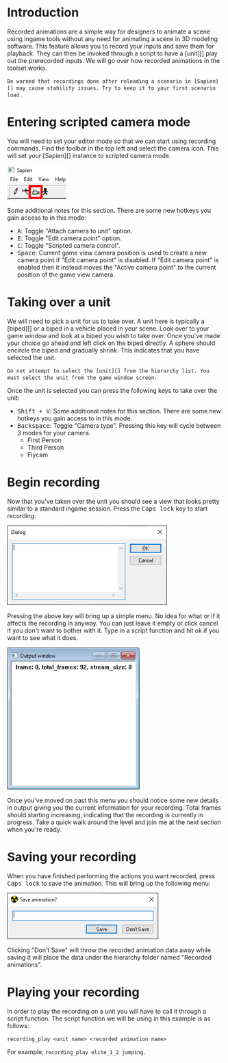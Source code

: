 # Introduction
Recorded animations are a simple way for designers to animate a scene using ingame tools without any need for animating a scene in 3D modeling software. This feature allows you to record your inputs and save them for playback. They can then be invoked through a script to have a [unit][] play out the prerecorded inputs. We will go over how recorded animations in the toolset works.

```.alert danger
Be warned that recordings done after reloading a scenario in [Sapien][] may cause stability issues. Try to keep it to your first scenario load.
```

# Entering scripted camera mode
You will need to set your editor mode so that we can start using recording commands. Find the toolbar in the top left and select the camera icon. This will set your [Sapien][] instance to scripted camera mode.

![](A.png "Make sure you've selected this. You won't be able to use any of the hotkeys said below if you aren't using this mode.")

Some additional notes for this section. There are some new hotkeys you gain access to in this mode:

* <kbd>A</kbd>: Toggle "Attach camera to unit" option.
* <kbd>E</kbd>: Toggle "Edit camera point" option.
* <kbd>C</kbd>: Toggle "Scripted camera control".
* <kbd>Space</kbd>: Current game view camera position is used to create a new camera point if "Edit camera point" is disabled. If "Edit camera point" is enabled then it instead moves the "Active camera point" to the current position of the game view camera.

# Taking over a unit
We will need to pick a unit for us to take over. A unit here is typically a [biped][] or a biped in a vehicle placed in your scene. Look over to your game window and look at a biped you wish to take over. Once you've made your choice go ahead and left click on the biped directly. A sphere should encircle the biped and gradually shrink. This indicates that you have selected the unit.

```.alert danger
Do not attempt to select the [unit][] from the hierarchy list. You must select the unit from the game window screen.
```

Once the unit is selected you can press the following keys to take over the unit:

* <kbd>Shift + V</kbd>: Some additional notes for this section. There are some new hotkeys you gain access to in this mode.
* <kbd>Backspace</kbd>: Toggle "Camera type". Pressing this key will cycle between 3 modes for your camera.
	* First Person
	* Third Person
	* Flycam

# Begin recording
Now that you've taken over the unit you should see a view that looks pretty similar to a standard ingame session. Press the <kbd>Caps lock</kbd> key to start recording.

![](B.png "If you want some flashy effects for your high speed chase.")

Pressing the above key will bring up a simple menu. No idea for what or if it affects the recording in anyway. You can just leave it empty or click cancel if you don't want to bother with it. Type in a script function and hit ok if you want to see what it does.

![](C.png "Numbers and stuff")

Once you've moved on past this menu you should notice some new details in output giving you the current information for your recording. Total frames should starting increasing, indicating that the recording is currently in progress. Take a quick walk around the level and join me at the next section when you're ready.

# Saving your recording
When you have finished performing the actions you want recorded, press <kbd>Caps lock</kbd> to save the animation. This will bring up the following menu:

![](D.png "Name it something funny")

Clicking "Don't Save" will throw the recorded animation data away while saving it will place the data under the hierarchy folder named "Recorded animations".

# Playing your recording
In order to play the recording on a unit you will have to call it through a script function. The script function we will be using in this example is as follows:

```console
recording_play <unit name> <recorded animation name>
```
For example, `recording_play elite_1_2 jumping`.
